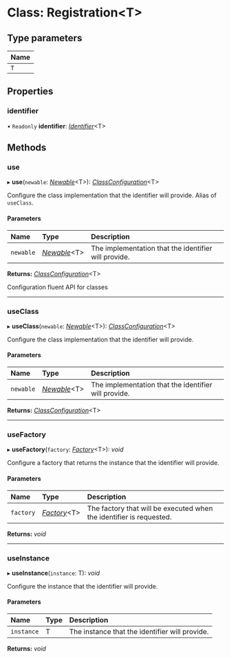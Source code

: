 # Class: Registration<T\>

## Type parameters

| Name |
| :------ |
| `T` |

## Properties

### identifier

• `Readonly` **identifier**: [*Identifier*](../README.md#identifier)<T\>

## Methods

### use

▸ **use**(`newable`: [*Newable*](../interfaces/newable.md)<T\>): [*ClassConfiguration*](classconfiguration.md)<T\>

Configure the class implementation that the identifier will provide.
Alias of `useClass`.

#### Parameters

| Name | Type | Description |
| :------ | :------ | :------ |
| `newable` | [*Newable*](../interfaces/newable.md)<T\> | The implementation that the identifier will provide. |

**Returns:** [*ClassConfiguration*](classconfiguration.md)<T\>

Configuration fluent API for classes

___

### useClass

▸ **useClass**(`newable`: [*Newable*](../interfaces/newable.md)<T\>): [*ClassConfiguration*](classconfiguration.md)<T\>

Configure the class implementation that the identifier will provide.

#### Parameters

| Name | Type | Description |
| :------ | :------ | :------ |
| `newable` | [*Newable*](../interfaces/newable.md)<T\> | The implementation that the identifier will provide. |

**Returns:** [*ClassConfiguration*](classconfiguration.md)<T\>

___

### useFactory

▸ **useFactory**(`factory`: [*Factory*](../README.md#factory)<T\>): *void*

Configure a factory that returns the instance that the identifier will provide.

#### Parameters

| Name | Type | Description |
| :------ | :------ | :------ |
| `factory` | [*Factory*](../README.md#factory)<T\> | The factory that will be executed when the identifier is requested. |

**Returns:** *void*

___

### useInstance

▸ **useInstance**(`instance`: T): *void*

Configure the instance that the identifier will provide.

#### Parameters

| Name | Type | Description |
| :------ | :------ | :------ |
| `instance` | T | The instance that the identifier will provide. |

**Returns:** *void*
